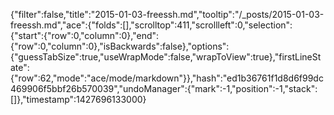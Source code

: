 {"filter":false,"title":"2015-01-03-freessh.md","tooltip":"/_posts/2015-01-03-freessh.md","ace":{"folds":[],"scrolltop":411,"scrollleft":0,"selection":{"start":{"row":0,"column":0},"end":{"row":0,"column":0},"isBackwards":false},"options":{"guessTabSize":true,"useWrapMode":false,"wrapToView":true},"firstLineState":{"row":62,"mode":"ace/mode/markdown"}},"hash":"ed1b36761f1d8d6f99dc469906f5bbf26b570039","undoManager":{"mark":-1,"position":-1,"stack":[]},"timestamp":1427696133000}